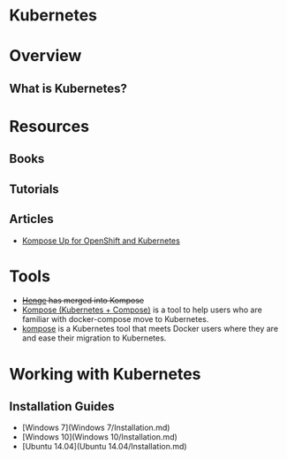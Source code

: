 Kubernetes
==========

# Overview

## What is Kubernetes?

# Resources

## Books

## Tutorials

## Articles

- [Kompose Up for OpenShift and Kubernetes](http://dustymabe.com/2016/12/01/kompose-up-for-openshift-and-kubernetes/)

# Tools

- ~~[Henge](https://github.com/redhat-developer/henge) has merged into Kompose~~
- [Kompose (Kubernetes + Compose)](https://github.com/kubernetes-incubator/kompose/) is a tool to help users who are familiar with docker-compose move to Kubernetes.
- [kompose](http://www.skippbox.com/kompose/) is a Kubernetes tool that meets Docker users where they are and ease their migration to Kubernetes.

# Working with Kubernetes

## Installation Guides

- [Windows 7](Windows 7/Installation.md)
- [Windows 10](Windows 10/Installation.md)
- [Ubuntu 14.04](Ubuntu 14.04/Installation.md)
